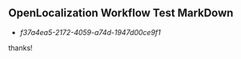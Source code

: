 ## OpenLocalization Workflow Test MarkDown
* *f37a4ea5-2172-4059-a74d-1947d00ce9f1*
 
thanks!

<!--HONumber=Oct16_HO3-->


